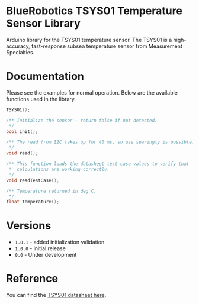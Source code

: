 # BlueRobotics TSYS01 Temperature Sensor Library

Arduino library for the TSYS01 temperature sensor. The TSYS01 is a high-accuracy, fast-response subsea temperature sensor from Measurement Specialties. 

# Documentation

Please see the examples for normal operation. Below are the available functions used in the library.

``` cpp
TSYS01();

/** Initialize the sensor - return false if not detected.
 */
bool init();

/** The read from I2C takes up for 40 ms, so use sparingly is possible.
 */
void read();

/** This function loads the datasheet test case values to verify that
 *  calculations are working correctly. 
 */
void readTestCase();

/** Temperature returned in deg C.
 */
float temperature();

```

# Versions

- `1.0.1` - added initialization validation
- `1.0.0` - initial release
- `0.0` - Under development

# Reference

You can find the [TSYS01 datasheet here](http://www.meas-spec.com/downloads/TSYS01_Digital_Temperature_Sensor.pdf).

